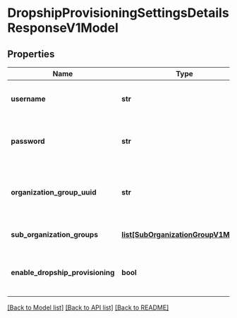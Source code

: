 # DropshipProvisioningSettingsDetailsResponseV1Model

## Properties
Name | Type | Description | Notes
------------ | ------------- | ------------- | -------------
**username** | **str** | Dropship provisioning staging user name | [optional] 
**password** | **str** | Dropship provisioning staging user account password | [optional] 
**organization_group_uuid** | **str** | The unique identifier (UUID) of the Organization Group | [optional] 
**sub_organization_groups** | [**list[SubOrganizationGroupV1Model]**](SubOrganizationGroupV1Model.md) | Sub Organization groups | [optional] 
**enable_dropship_provisioning** | **bool** | Enable Workspace ONE Drop Ship Provisioning | [optional] 

[[Back to Model list]](../README.md#documentation-for-models) [[Back to API list]](../README.md#documentation-for-api-endpoints) [[Back to README]](../README.md)


